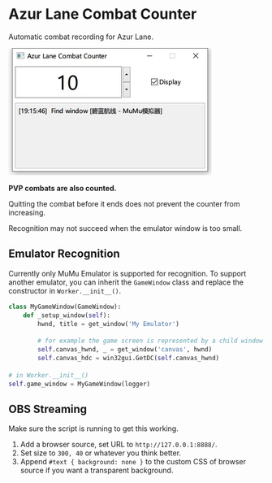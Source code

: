 # Azur Lane Combat Counter

Automatic combat recording for Azur Lane.

![preview](preview.jpg)

**PVP combats are also counted.**

Quitting the combat before it ends does not prevent the counter from increasing.

Recognition may not succeed when the emulator window is too small.

## Emulator Recognition

Currently only MuMu Emulator is supported for recognition. To support another emulator, you can inherit the `GameWindow` class and replace the constructor in `Worker.__init__()`.

```python
class MyGameWindow(GameWindow):
    def _setup_window(self):
        hwnd, title = get_window('My Emulator')

        # for example the game screen is represented by a child window named "canvas"
        self.canvas_hwnd, _ = get_window('canvas', hwnd)
        self.canvas_hdc = win32gui.GetDC(self.canvas_hwnd)

# in Worker.__init__()
self.game_window = MyGameWindow(logger)
```

## OBS Streaming

Make sure the script is running to get this working.

1. Add a browser source, set URL to `http://127.0.0.1:8888/`.
2. Set size to `300, 40` or whatever you think better.
3. Append `#text { background: none }` to the custom CSS of browser source if you want a transparent background.
